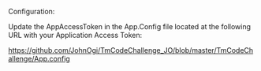 Configuration:

Update the AppAccessToken in the App.Config file located at the following URL with your Application Access Token: 

https://github.com/JohnOgi/TmCodeChallenge_JO/blob/master/TmCodeChallenge/App.config
